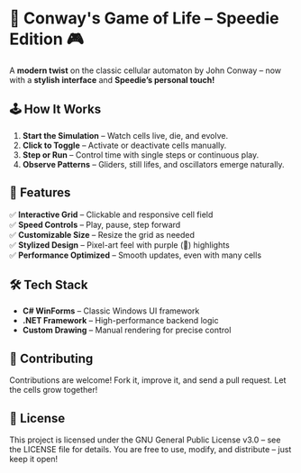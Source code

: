 # 🧬 Conway's Game of Life – Speedie Edition 🎮  

A **modern twist** on the classic cellular automaton by John Conway – now with a **stylish interface** and **Speedie’s personal touch!**

## 🕹️ How It Works  
1. **Start the Simulation** – Watch cells live, die, and evolve.  
2. **Click to Toggle** – Activate or deactivate cells manually.  
3. **Step or Run** – Control time with single steps or continuous play.  
4. **Observe Patterns** – Gliders, still lifes, and oscillators emerge naturally.  

## 🚀 Features  
✅ **Interactive Grid** – Clickable and responsive cell field  
✅ **Speed Controls** – Play, pause, step forward  
✅ **Customizable Size** – Resize the grid as needed  
✅ **Stylized Design** – Pixel-art feel with purple (💜) highlights  
✅ **Performance Optimized** – Smooth updates, even with many cells  

## 🛠️ Tech Stack  
- **C# WinForms** – Classic Windows UI framework  
- **.NET Framework** – High-performance backend logic  
- **Custom Drawing** – Manual rendering for precise control  

## 🤝 Contributing
Contributions are welcome! Fork it, improve it, and send a pull request. Let the cells grow together!

## 📜 License
This project is licensed under the GNU General Public License v3.0 – see the LICENSE file for details.
You are free to use, modify, and distribute – just keep it open!
